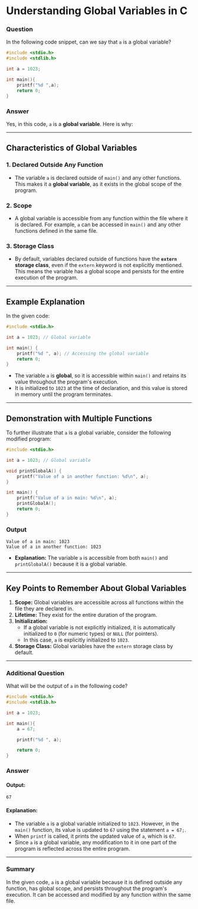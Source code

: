 # Understanding Global Variables in C

### Question
In the following code snippet, can we say that `a` is a global variable?

```c
#include <stdio.h>
#include <stdlib.h>

int a = 1023;

int main(){
    printf("%d ",a);
    return 0;
}
```

### Answer
Yes, in this code, `a` is a **global variable**. Here is why:

---

## Characteristics of Global Variables

### 1. **Declared Outside Any Function**
   - The variable `a` is declared outside of `main()` and any other functions. This makes it a **global variable**, as it exists in the global scope of the program.

### 2. **Scope**
   - A global variable is accessible from any function within the file where it is declared. For example, `a` can be accessed in `main()` and any other functions defined in the same file.

### 3. **Storage Class**
   - By default, variables declared outside of functions have the **`extern` storage class**, even if the `extern` keyword is not explicitly mentioned. This means the variable has a global scope and persists for the entire execution of the program.

---

## Example Explanation
In the given code:

```c
#include <stdio.h>

int a = 1023; // Global variable

int main() {
    printf("%d ", a); // Accessing the global variable
    return 0;
}
```

- The variable `a` is **global**, so it is accessible within `main()` and retains its value throughout the program's execution.
- It is initialized to `1023` at the time of declaration, and this value is stored in memory until the program terminates.

---

## Demonstration with Multiple Functions
To further illustrate that `a` is a global variable, consider the following modified program:

```c
#include <stdio.h>

int a = 1023; // Global variable

void printGlobalA() {
    printf("Value of a in another function: %d\n", a);
}

int main() {
    printf("Value of a in main: %d\n", a);
    printGlobalA();
    return 0;
}
```

### Output
```
Value of a in main: 1023
Value of a in another function: 1023
```

- **Explanation:** The variable `a` is accessible from both `main()` and `printGlobalA()` because it is a global variable.

---

## Key Points to Remember About Global Variables

1. **Scope:** Global variables are accessible across all functions within the file they are declared in.
2. **Lifetime:** They exist for the entire duration of the program.
3. **Initialization:**
   - If a global variable is not explicitly initialized, it is automatically initialized to `0` (for numeric types) or `NULL` (for pointers).
   - In this case, `a` is explicitly initialized to `1023`.
4. **Storage Class:** Global variables have the `extern` storage class by default.

---

### Additional Question
What will be the output of `a` in the following code?

```c
#include <stdio.h>
#include <stdlib.h>

int a = 1023;

int main(){
    a = 67;

    printf("%d ", a);

    return 0;
}
```

### Answer
#### Output:
```
67
```

#### Explanation:
- The variable `a` is a global variable initialized to `1023`. However, in the `main()` function, its value is updated to `67` using the statement `a = 67;`.
- When `printf` is called, it prints the updated value of `a`, which is `67`.
- Since `a` is a global variable, any modification to it in one part of the program is reflected across the entire program.

---

### Summary
In the given code, `a` is a global variable because it is defined outside any function, has global scope, and persists throughout the program's execution. It can be accessed and modified by any function within the same file.

